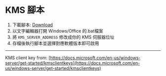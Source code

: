 # KMS 腳本

1. 下載腳本: [Download](https://github.com/raylee930/kms-script/archive/master.zip)
2. 以文字編輯器打開 Windows/Office 的.bat檔案
3. 將 ```KMS_SERVER_ADDRESS``` 修改成你的 KMS 伺服器位址
4. 存檔後執行腳本並選擇對應軟體版本即可啟用


---
KMS client key from: [https://docs.microsoft.com/en-us/windows-server/get-started/kmsclientkeys](https://docs.microsoft.com/en-us/windows-server/get-started/kmsclientkeys)
